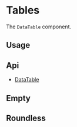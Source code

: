 # Tables
The `DataTable` component.

## Usage
<Example file="DataTable/Usage" />

## Api
- [DataTable](../api/data-table)

## Empty
<Example file="DataTable/Empty" />

## Roundless
<Example file="DataTable/Roundless" />
